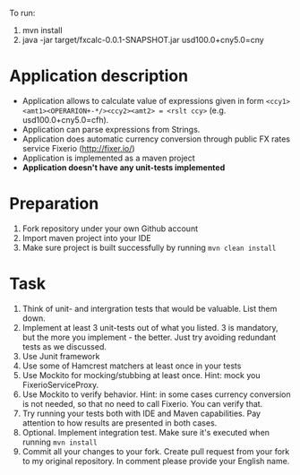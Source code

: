 To run:
1. mvn install
2. java -jar target/fxcalc-0.0.1-SNAPSHOT.jar usd100.0+cny5.0=cny



# Application description
- Application allows to calculate value of expressions given in form `<ccy1><amt1><OPERARION+-*/><ccy2><amt2> = <rslt ccy>` (e.g. usd100.0+cny5.0=cfh). 
- Application can parse expressions from Strings.
- Application does automatic currency conversion through public FX rates service Fixerio (http://fixer.io/)
- Application is implemented as a maven project
- **Application doesn't have any unit-tests implemented**

# Preparation
1. Fork repository under your own Github account
1. Import maven project into your IDE
1. Make sure project is built successfully by running `mvn clean install`

# Task
1. Think of unit- and intergration tests that would be valuable. List them down.
1. Implement at least 3 unit-tests out of what you listed. 3 is mandatory, but the more you implement - the better. Just try avoiding redundant tests as we discussed.
  1. Use Junit framework
  1. Use some of Hamcrest matchers at least once in your tests
  1. Use Mockito for mocking/stubbing at least once. Hint: mock you FixerioServiceProxy.
  1. Use Mockito to verify behavior. Hint: in some cases currency conversion is not needed, so that no need to call Fixerio. You can verify that.
1. Try running your tests both with IDE and Maven capabilities. Pay attention to how results are presented in both cases.
1. Optional. Implement integration test. Make sure it's executed when running `mvn install`
1. Commit all your changes to your fork. Create pull request from your fork to my original repository. In comment please provide your English name.
